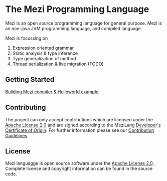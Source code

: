 # The Mezi Programming Language

Mezi is an open source programming language for general purpose. Mezi is an non-java JVM programming language, and compiled language.

Mezi is focussing on

1. Expression oriented grammar
2. Static analysis & type inference
3. Type generalization of method
4. Thread serialization & live migration (TODO)

## Getting Started
[Building Mezi compiler & Helloworld example](BUILD.md)

## Contributing
The project can only accept contributions which are licensed under the [Apache License 2.0](LICENSE) and are signed according to the MeziLang [Developer's Certificate of Origin](DCO.md). For further information please see our [Contribution Guidelines](CONTRIBUTING.md).

## License
Mezi languagge is open source software under the [Apache License 2.0](LICENSE). Complete license and copyright information can be found in the source code.
